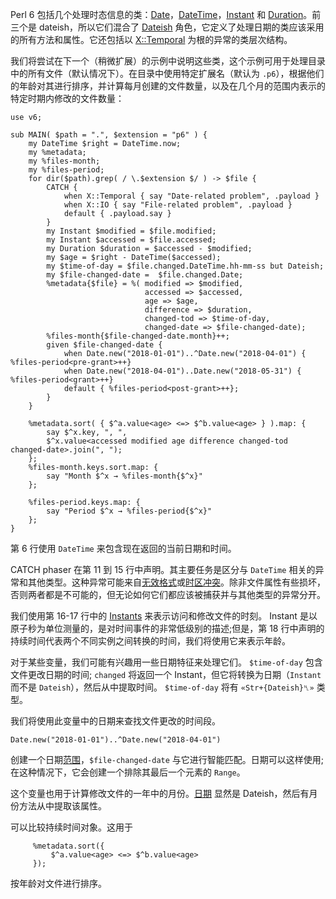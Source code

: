 Perl 6 包括几个处理时态信息的类：[Date](https://docs.perl6.org/type/Date)，[DateTime](https://docs.perl6.org/type/DateTime)，[Instant](https://docs.perl6.org/type/Instant) 和 [Duration](https://docs.perl6.org/type/Duration)。前三个是 dateish，所以它们混合了 [Dateish](https://docs.perl6.org/type/Dateish) 角色，它定义了处理日期的类应该采用的所有方法和属性。它还包括以 [X::Temporal](https://docs.perl6.org/type/X::Temporal) 为根的异常的类层次结构。

我们将尝试在下一个（稍微扩展）的示例中说明这些类，这个示例可用于处理目录中的所有文件（默认情况下）。在目录中使用特定扩展名（默认为 `.p6`），根据他们的年龄对其进行排序，并计算每月创建的文件数量，以及在几个月的范围内表示的特定时期内修改的文件数量：

```perl6
use v6;
 
sub MAIN( $path = ".", $extension = "p6" ) {
    my DateTime $right = DateTime.now;
    my %metadata;
    my %files-month;
    my %files-period;
    for dir($path).grep( / \.$extension $/ ) -> $file {
        CATCH {
            when X::Temporal { say "Date-related problem", .payload }
            when X::IO { say "File-related problem", .payload }
            default { .payload.say }
        }
        my Instant $modified = $file.modified;
        my Instant $accessed = $file.accessed;
        my Duration $duration = $accessed - $modified;
        my $age = $right - DateTime($accessed);
        my $time-of-day = $file.changed.DateTime.hh-mm-ss but Dateish;
        my $file-changed-date =  $file.changed.Date;
        %metadata{$file} = %( modified => $modified,
                              accessed => $accessed,
                              age => $age,
                              difference => $duration,
                              changed-tod => $time-of-day,
                              changed-date => $file-changed-date);
        %files-month{$file-changed-date.month}++;
        given $file-changed-date {
            when Date.new("2018-01-01")..^Date.new("2018-04-01") { %files-period<pre-grant>++}
            when Date.new("2018-04-01")..Date.new("2018-05-31") { %files-period<grant>++}
            default { %files-period<post-grant>++};
        }
    }
 
    %metadata.sort( { $^a.value<age> <=> $^b.value<age> } ).map: {
        say $^x.key, ", ",
        $^x.value<accessed modified age difference changed-tod changed-date>.join(", ");
    };
    %files-month.keys.sort.map: {
        say "Month $^x → %files-month{$^x}"
    };
 
    %files-period.keys.map: {
        say "Period $^x → %files-period{$^x}"
    };
}
```

第 6 行使用 `DateTime` 来包含现在返回的当前日期和时间。

CATCH phaser 在第 11 到 15 行中声明。其主要任务是区分与 `DateTime` 相关的异常和其他类型。这种异常可能来自[无效格式](https://docs.perl6.org/type/X::Temporal::InvalidFormat)或[时区冲突](https://docs.perl6.org/type/X::DateTime::TimezoneClash)。除非文件属性有些损坏，否则两者都是不可能的，但无论如何它们都应该被捕获并与其他类型的异常分开。

我们使用第 16-17 行中的 [Instants](https://docs.perl6.org/type/Instant) 来表示访问和修改文件的时刻。 Instant 是以原子秒为单位测量的，是对时间事件的非常低级别的描述;但是，第 18 行中声明的持续时间代表两个不同实例之间转换的时间，我们将使用它来表示年龄。

对于某些变量，我们可能有兴趣用一些日期特征来处理它们。 `$time-of-day` 包含文件更改日期的时间; `changed` 将返回一个 Instant，但它将转换为日期（`Instant` 而不是 `Dateish`），然后从中提取时间。 `$time-of-day` 将有 `«Str+{Dateish}␤»` 类型。

我们将使用此变量中的日期来查找文件更改的时间段。

```perl6
Date.new("2018-01-01")..^Date.new("2018-04-01")
```

创建一个日期[范围](https://docs.perl6.org/type/Range)，`$file-changed-date` 与它进行智能匹配。日期可以这样使用;在这种情况下，它会创建一个排除其最后一个元素的 `Range`。

这个变量也用于计算修改文件的一年中的月份。[日期](https://docs.perl6.org/type/Date) 显然是 Dateish，然后有月份方法从中提取该属性。

可以比较持续时间对象。这用于

```perl6
     %metadata.sort({
         $^a.value<age> <=> $^b.value<age>
     });
```

按年龄对文件进行排序。
